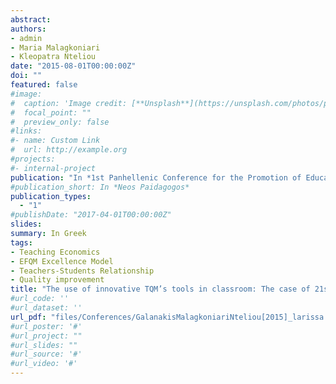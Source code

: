```yaml
---
abstract:
authors:
- admin
- Maria Malagkoniari
- Kleopatra Nteliou
date: "2015-08-01T00:00:00Z"
doi: ""
featured: false
#image:
#  caption: 'Image credit: [**Unsplash**](https://unsplash.com/photos/pLCdAaMFLTE)'
#  focal_point: ""
#  preview_only: false
#links:
#- name: Custom Link
#  url: http://example.org
#projects:
#- internal-project
publication: "In *1st Panhellenic Conference for the Promotion of Educational Innovation*"
#publication_short: In *Neos Paidagogos*
publication_types:
  - "1"
#publishDate: "2017-04-01T00:00:00Z"
slides: 
summary: In Greek
tags:
- Teaching Economics
- EFQM Excellence Model
- Teachers-Students Relationship
- Quality improvement 
title: "The use of innovative TQM’s tools in classroom: The case of 21st High School of Athens"
#url_code: ''
#url_dataset: ''
url_pdf: "files/Conferences/GalanakisMalagkoniariNteliou[2015]_larissa.pdf"
#url_poster: '#'
#url_project: ""
#url_slides: ""
#url_source: '#'
#url_video: '#'
---
```

  
  